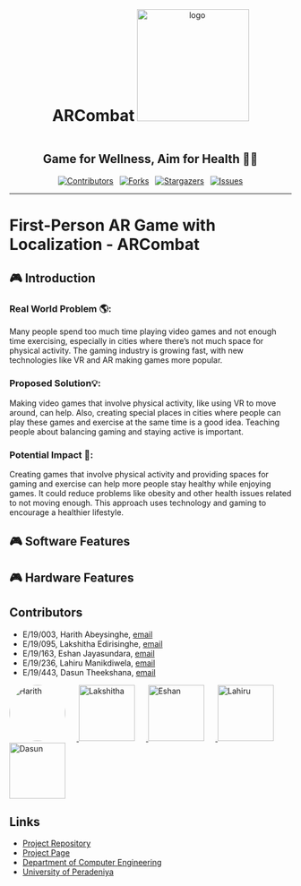 <div align="center">
  <h1 style="display: inline-block;">ARCombat</h1>
  <img src="Assets/logo.png" alt="logo"  width="200" />
  <h2>Game for Wellness, Aim for Health 🏃‍♂️</h2>
</div>

<div align="center">

[![Contributors][contributors-shield]](https://github.com/cepdnaclk/e19-3yp-First-Person-AR-Game-with-Localization/graphs/contributors)&ensp;
[![Forks][forks-shield]](https://github.com/cepdnaclk/e19-3yp-First-Person-AR-Game-with-Localization/network/members)&ensp;
[![Stargazers][stars-shield]](https://github.com/cepdnaclk/e19-3yp-First-Person-AR-Game-with-Localization/stargazers)&ensp;
[![Issues][issues-shield]](https://github.com/cepdnaclk/e19-3yp-First-Person-AR-Game-with-Localization/issues)

</div>

[contributors-shield]: https://img.shields.io/github/contributors/cepdnaclk/e19-3yp-First-Person-AR-Game-with-Localization.svg?style=for-the-badge
[forks-shield]: https://img.shields.io/github/forks/cepdnaclk/e19-3yp-First-Person-AR-Game-with-Localization.svg?style=for-the-badge
[stars-shield]: https://img.shields.io/github/stars/cepdnaclk/e19-3yp-First-Person-AR-Game-with-Localization.svg?style=for-the-badge
[issues-shield]: https://img.shields.io/github/issues/cepdnaclk/e19-3yp-First-Person-AR-Game-with-Localization.svg?style=for-the-badge

---
# First-Person AR Game with Localization - ARCombat


## 🎮 Introduction 

### Real World Problem 🌎:
Many people spend too much time playing video games and not enough time exercising, especially in cities where there’s not much space for physical activity. The gaming industry is growing fast, with new technologies like VR and AR making games more popular.

### Proposed Solution💡:
Making video games that involve physical activity, like using VR to move around, can help. Also, creating special places in cities where people can play these games and exercise at the same time is a good idea. Teaching people about balancing gaming and staying active is important.

### Potential Impact 🚀:
Creating games that involve physical activity and providing spaces for gaming and exercise can help more people stay healthy while enjoying games. It could reduce problems like obesity and other health issues related to not moving enough. This approach uses technology and gaming to encourage a healthier lifestyle.


## 🎮 Software Features


## 🎮 Hardware Features



## Contributors

- E/19/003, Harith Abeysinghe, [email](mailto:e19003@eng.pdn.ac.lk)
- E/19/095, Lakshitha Edirisinghe, [email](mailto:e19095@eng.pdn.ac.lk)
- E/19/163, Eshan Jayasundara, [email](mailto:e19163@eng.pdn.ac.lk)
- E/19/236, Lahiru Manikdiwela, [email](mailto:e19236@eng.pdn.ac.lk)
- E/19/443, Dasun Theekshana, [email](mailto:e19443@eng.pdn.ac.lk)
<div>
  <a href="https://github.com/harith-abeysinghe">   <img src="https://github.com/harith-abeysinghe.png" alt="Harith" width="100" style="margin-right: 20px; border-radius: 50%;" />  </a>
  <a href="https://github.com/lakshithaKaveen">     <img src="https://github.com/lakshithaKaveen.png" alt="Lakshitha" width="100" style="margin-right: 20px;" />                     </a>
  <a href="https://github.com/EshanJayasundara">    <img src="https://github.com/EshanJayasundara.png" alt="Eshan" width="100" style="margin-right: 20px;" />                        </a>
  <a href="https://github.com/lahirumenik">         <img src="https://github.com/lahirumenik.png" alt="Lahiru" width="100" style="margin-right: 20px;" />                            </a>
  <a href="https://github.com/dasuntheekshanagit">  <img src="https://github.com/dasuntheekshanagit.png" alt="Dasun" width="100" style="margin-right: 20px;" />                      </a>
</div>

## Links

- [Project Repository](https://github.com/cepdnaclk/e19-3yp-First-Person-AR-Game-with-Localization)
- [Project Page](https://cepdnaclk.github.io/e19-3yp-First-Person-AR-Game-with-Localization)
- [Department of Computer Engineering](http://www.ce.pdn.ac.lk/)
- [University of Peradeniya](https://eng.pdn.ac.lk/)


